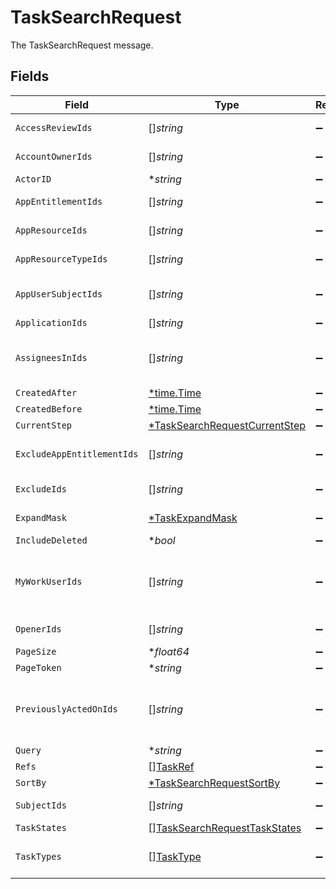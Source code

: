 # TaskSearchRequest

The TaskSearchRequest message.


## Fields

| Field                                                                                                       | Type                                                                                                        | Required                                                                                                    | Description                                                                                                 |
| ----------------------------------------------------------------------------------------------------------- | ----------------------------------------------------------------------------------------------------------- | ----------------------------------------------------------------------------------------------------------- | ----------------------------------------------------------------------------------------------------------- |
| `AccessReviewIds`                                                                                           | []*string*                                                                                                  | :heavy_minus_sign:                                                                                          | The accessReviewIds field.                                                                                  |
| `AccountOwnerIds`                                                                                           | []*string*                                                                                                  | :heavy_minus_sign:                                                                                          | The accountOwnerIds field.                                                                                  |
| `ActorID`                                                                                                   | **string*                                                                                                   | :heavy_minus_sign:                                                                                          | The actorId field.                                                                                          |
| `AppEntitlementIds`                                                                                         | []*string*                                                                                                  | :heavy_minus_sign:                                                                                          | The appEntitlementIds field.                                                                                |
| `AppResourceIds`                                                                                            | []*string*                                                                                                  | :heavy_minus_sign:                                                                                          | The appResourceIds field.                                                                                   |
| `AppResourceTypeIds`                                                                                        | []*string*                                                                                                  | :heavy_minus_sign:                                                                                          | The appResourceTypeIds field.                                                                               |
| `AppUserSubjectIds`                                                                                         | []*string*                                                                                                  | :heavy_minus_sign:                                                                                          |  Find Tasks which are referncing a Set of AppUserIDs<br/>                                                   |
| `ApplicationIds`                                                                                            | []*string*                                                                                                  | :heavy_minus_sign:                                                                                          | The applicationIds field.                                                                                   |
| `AssigneesInIds`                                                                                            | []*string*                                                                                                  | :heavy_minus_sign:                                                                                          |  Search tasks by  List of UserIDs which are currently assigned these Tasks<br/>                             |
| `CreatedAfter`                                                                                              | [*time.Time](https://pkg.go.dev/time#Time)                                                                  | :heavy_minus_sign:                                                                                          | N/A                                                                                                         |
| `CreatedBefore`                                                                                             | [*time.Time](https://pkg.go.dev/time#Time)                                                                  | :heavy_minus_sign:                                                                                          | N/A                                                                                                         |
| `CurrentStep`                                                                                               | [*TaskSearchRequestCurrentStep](../../models/shared/tasksearchrequestcurrentstep.md)                        | :heavy_minus_sign:                                                                                          | The currentStep field.                                                                                      |
| `ExcludeAppEntitlementIds`                                                                                  | []*string*                                                                                                  | :heavy_minus_sign:                                                                                          | The excludeAppEntitlementIds field.                                                                         |
| `ExcludeIds`                                                                                                | []*string*                                                                                                  | :heavy_minus_sign:                                                                                          |  Exclude Specific TaskIDs from this serach result.<br/>                                                     |
| `ExpandMask`                                                                                                | [*TaskExpandMask](../../models/shared/taskexpandmask.md)                                                    | :heavy_minus_sign:                                                                                          |  Make sure to update the TicketExpandMask<br/>                                                              |
| `IncludeDeleted`                                                                                            | **bool*                                                                                                     | :heavy_minus_sign:                                                                                          | The includeDeleted field.                                                                                   |
| `MyWorkUserIds`                                                                                             | []*string*                                                                                                  | :heavy_minus_sign:                                                                                          |  Search tasks by a List of UserIDs which are currently assigned to OR have previously acted upon this Task<br/> |
| `OpenerIds`                                                                                                 | []*string*                                                                                                  | :heavy_minus_sign:                                                                                          |  Find a Task which was opened by UserIDs<br/>                                                               |
| `PageSize`                                                                                                  | **float64*                                                                                                  | :heavy_minus_sign:                                                                                          | The pageSize field.                                                                                         |
| `PageToken`                                                                                                 | **string*                                                                                                   | :heavy_minus_sign:                                                                                          | The pageToken field.                                                                                        |
| `PreviouslyActedOnIds`                                                                                      | []*string*                                                                                                  | :heavy_minus_sign:                                                                                          |  Search tasks by a  List of UserIDs which have previously approved or otherwise acted upon this Task<br/>   |
| `Query`                                                                                                     | **string*                                                                                                   | :heavy_minus_sign:                                                                                          | The query field.                                                                                            |
| `Refs`                                                                                                      | [][TaskRef](../../models/shared/taskref.md)                                                                 | :heavy_minus_sign:                                                                                          | The refs field.                                                                                             |
| `SortBy`                                                                                                    | [*TaskSearchRequestSortBy](../../models/shared/tasksearchrequestsortby.md)                                  | :heavy_minus_sign:                                                                                          | The sortBy field.                                                                                           |
| `SubjectIds`                                                                                                | []*string*                                                                                                  | :heavy_minus_sign:                                                                                          |  Find Tasks which are referncing this C1 UserID<br/>                                                        |
| `TaskStates`                                                                                                | [][TaskSearchRequestTaskStates](../../models/shared/tasksearchrequesttaskstates.md)                         | :heavy_minus_sign:                                                                                          | The taskStates field.                                                                                       |
| `TaskTypes`                                                                                                 | [][TaskType](../../models/shared/tasktype.md)                                                               | :heavy_minus_sign:                                                                                          |  TODO(pquerna): why is this a MESSAGE that only CONTAINS AN ENUM?<br/>                                      |